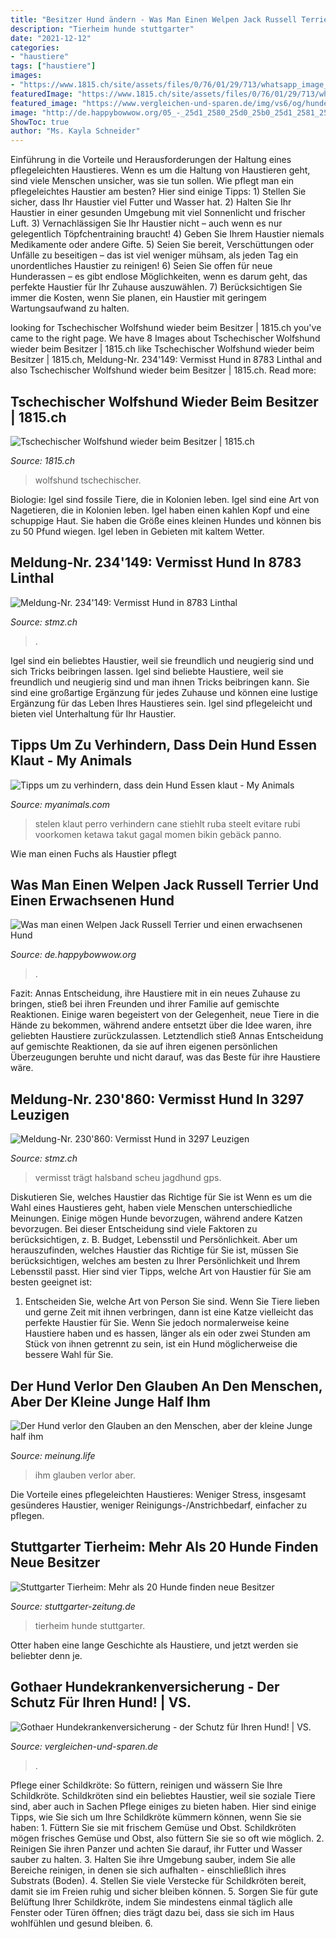 ```yaml
---
title: "Besitzer Hund ändern - Was Man Einen Welpen Jack Russell Terrier Und Einen Erwachsenen Hund"
description: "Tierheim hunde stuttgarter"
date: "2021-12-12"
categories:
- "haustiere"
tags: ["haustiere"]
images:
- "https://www.1815.ch/site/assets/files/0/76/01/29/713/whatsapp_image_2017-10-05_at_11_27_33.jpeg"
featuredImage: "https://www.1815.ch/site/assets/files/0/76/01/29/713/whatsapp_image_2017-10-05_at_11_27_33.jpeg"
featured_image: "https://www.vergleichen-und-sparen.de/img/vs6/og/hundekrankenversicherung-gothaer.jpg"
image: "http://de.happybowwow.org/05_-_25d1_2580_25d0_25b0_25d1_2581_25d1_2581_25d0_25b5_25d0_25bb-_25d1_2582_25d0_25b5_25d1_2580_25d1_25_0225f38796.jpg"
ShowToc: true
author: "Ms. Kayla Schneider"
---
```



Einführung in die Vorteile und Herausforderungen der Haltung eines pflegeleichten Haustieres.
Wenn es um die Haltung von Haustieren geht, sind viele Menschen unsicher, was sie tun sollen. Wie pflegt man ein pflegeleichtes Haustier am besten? Hier sind einige Tipps: 1) Stellen Sie sicher, dass Ihr Haustier viel Futter und Wasser hat. 2) Halten Sie Ihr Haustier in einer gesunden Umgebung mit viel Sonnenlicht und frischer Luft. 3) Vernachlässigen Sie Ihr Haustier nicht – auch wenn es nur gelegentlich Töpfchentraining braucht! 4) Geben Sie Ihrem Haustier niemals Medikamente oder andere Gifte. 5) Seien Sie bereit, Verschüttungen oder Unfälle zu beseitigen – das ist viel weniger mühsam, als jeden Tag ein unordentliches Haustier zu reinigen! 6) Seien Sie offen für neue Hunderassen – es gibt endlose Möglichkeiten, wenn es darum geht, das perfekte Haustier für Ihr Zuhause auszuwählen. 7) Berücksichtigen Sie immer die Kosten, wenn Sie planen, ein Haustier mit geringem Wartungsaufwand zu halten.

	

		
looking for Tschechischer Wolfshund wieder beim Besitzer | 1815.ch you've came to the right page. We have 8 Images about Tschechischer Wolfshund wieder beim Besitzer | 1815.ch like Tschechischer Wolfshund wieder beim Besitzer | 1815.ch, Meldung-Nr. 234&#039;149: Vermisst Hund in 8783 Linthal and also Tschechischer Wolfshund wieder beim Besitzer | 1815.ch. Read more:
		
    
## Tschechischer Wolfshund Wieder Beim Besitzer | 1815.ch

<img loading=lazy src="https://www.1815.ch/site/assets/files/0/76/01/29/713/whatsapp_image_2017-10-05_at_11_27_33.jpeg" onerror="this.onerror=null;this.src='https://tse1.mm.bing.net/th?id=OIP.-tzbceqLuMwN_HVq9C-V1QHaFp&amp;pid=15.1';" alt="Tschechischer Wolfshund wieder beim Besitzer | 1815.ch">

_Source: 1815.ch_

>wolfshund tschechischer. 

	

Biologie: Igel sind fossile Tiere, die in Kolonien leben.
Igel sind eine Art von Nagetieren, die in Kolonien leben. Igel haben einen kahlen Kopf und eine schuppige Haut. Sie haben die Größe eines kleinen Hundes und können bis zu 50 Pfund wiegen. Igel leben in Gebieten mit kaltem Wetter.

    
## Meldung-Nr. 234&#039;149: Vermisst Hund In 8783 Linthal

<img loading=lazy src="http://www.stmz.ch/usr/2021-01/5feeea12d4891.jpeg" onerror="this.onerror=null;this.src='https://tse1.mm.bing.net/th?id=OIP.-SP3x1UEZyiYLJPUKxVz3QAAAA&amp;pid=15.1';" alt="Meldung-Nr. 234&#039;149: Vermisst Hund in 8783 Linthal">

_Source: stmz.ch_

>. 

	

Igel sind ein beliebtes Haustier, weil sie freundlich und neugierig sind und sich Tricks beibringen lassen.
Igel sind beliebte Haustiere, weil sie freundlich und neugierig sind und man ihnen Tricks beibringen kann. Sie sind eine großartige Ergänzung für jedes Zuhause und können eine lustige Ergänzung für das Leben Ihres Haustieres sein. Igel sind pflegeleicht und bieten viel Unterhaltung für Ihr Haustier.

    
## Tipps Um Zu Verhindern, Dass Dein Hund Essen Klaut - My Animals

<img loading=lazy src="https://myanimals.com/de/wp-content/uploads/2018/09/Tipps-um-zu-verhindern-dass-dein-Hund-Essen-klaut-Gebäck.jpg?auto=webp&amp;quality=45&amp;width=828&amp;crop=16:9" onerror="this.onerror=null;this.src='https://tse1.mm.bing.net/th?id=OIP.vg9mUHyH-5TTf2LD4939yQHaE8&amp;pid=15.1';" alt="Tipps um zu verhindern, dass dein Hund Essen klaut - My Animals">

_Source: myanimals.com_

>stelen klaut perro verhindern cane stiehlt ruba steelt evitare rubi voorkomen ketawa takut gagal momen bikin gebäck panno. 

	

Wie man einen Fuchs als Haustier pflegt

    
## Was Man Einen Welpen Jack Russell Terrier Und Einen Erwachsenen Hund

<img loading=lazy src="http://de.happybowwow.org/05_-_25d1_2580_25d0_25b0_25d1_2581_25d1_2581_25d0_25b5_25d0_25bb-_25d1_2582_25d0_25b5_25d1_2580_25d1_25_0225f38796.jpg" onerror="this.onerror=null;this.src='https://tse1.mm.bing.net/th?id=OIP.fofNq1i4BZ33atxXA66pSgHaE8&amp;pid=15.1';" alt="Was man einen Welpen Jack Russell Terrier und einen erwachsenen Hund">

_Source: de.happybowwow.org_

>. 

	

Fazit:
Annas Entscheidung, ihre Haustiere mit in ein neues Zuhause zu bringen, stieß bei ihren Freunden und ihrer Familie auf gemischte Reaktionen. Einige waren begeistert von der Gelegenheit, neue Tiere in die Hände zu bekommen, während andere entsetzt über die Idee waren, ihre geliebten Haustiere zurückzulassen. Letztendlich stieß Annas Entscheidung auf gemischte Reaktionen, da sie auf ihren eigenen persönlichen Überzeugungen beruhte und nicht darauf, was das Beste für ihre Haustiere wäre.

    
## Meldung-Nr. 230&#039;860: Vermisst Hund In 3297 Leuzigen

<img loading=lazy src="https://www.stmz.ch/usr/2020-11/5fac21ad86b55.jpeg" onerror="this.onerror=null;this.src='https://tse4.mm.bing.net/th?id=OIP.QDxEk85NzYtgfy4TqxhnwAHaGa&amp;pid=15.1';" alt="Meldung-Nr. 230&#039;860: Vermisst Hund in 3297 Leuzigen">

_Source: stmz.ch_

>vermisst trägt halsband scheu jagdhund gps. 

	

Diskutieren Sie, welches Haustier das Richtige für Sie ist
Wenn es um die Wahl eines Haustieres geht, haben viele Menschen unterschiedliche Meinungen. Einige mögen Hunde bevorzugen, während andere Katzen bevorzugen. Bei dieser Entscheidung sind viele Faktoren zu berücksichtigen, z. B. Budget, Lebensstil und Persönlichkeit. Aber um herauszufinden, welches Haustier das Richtige für Sie ist, müssen Sie berücksichtigen, welches am besten zu Ihrer Persönlichkeit und Ihrem Lebensstil passt. Hier sind vier Tipps, welche Art von Haustier für Sie am besten geeignet ist:
1) Entscheiden Sie, welche Art von Person Sie sind. Wenn Sie Tiere lieben und gerne Zeit mit ihnen verbringen, dann ist eine Katze vielleicht das perfekte Haustier für Sie. Wenn Sie jedoch normalerweise keine Haustiere haben und es hassen, länger als ein oder zwei Stunden am Stück von ihnen getrennt zu sein, ist ein Hund möglicherweise die bessere Wahl für Sie.

    
## Der Hund Verlor Den Glauben An Den Menschen, Aber Der Kleine Junge Half Ihm

<img loading=lazy src="https://meinung.life/crops/f62d3b/620x0/1/0/2020/11/08/IyFVsrqy7gKx6QH7mcDy673UiLCM60Tnnom54qfl.png" onerror="this.onerror=null;this.src='https://tse2.mm.bing.net/th?id=OIP.qY6ouLSZP9P9-W1IJbf9dwHaFi&amp;pid=15.1';" alt="Der Hund verlor den Glauben an den Menschen, aber der kleine Junge half ihm">

_Source: meinung.life_

>ihm glauben verlor aber. 

	

Die Vorteile eines pflegeleichten Haustieres: Weniger Stress, insgesamt gesünderes Haustier, weniger Reinigungs-/Anstrichbedarf, einfacher zu pflegen.

    
## Stuttgarter Tierheim: Mehr Als 20 Hunde Finden Neue Besitzer

<img loading=lazy src="https://www.stuttgarter-zeitung.de/media.media.b48fa84f-9895-4beb-a930-af5b601ac4e6.original1024.jpg" onerror="this.onerror=null;this.src='https://tse2.mm.bing.net/th?id=OIP.iIsfDxCrYpIA8nZXZ053iAHaE3&amp;pid=15.1';" alt="Stuttgarter Tierheim: Mehr als 20 Hunde finden neue Besitzer">

_Source: stuttgarter-zeitung.de_

>tierheim hunde stuttgarter. 

	

Otter haben eine lange Geschichte als Haustiere, und jetzt werden sie beliebter denn je.

    
## Gothaer Hundekrankenversicherung - Der Schutz Für Ihren Hund! | VS.

<img loading=lazy src="https://www.vergleichen-und-sparen.de/img/vs6/og/hundekrankenversicherung-gothaer.jpg" onerror="this.onerror=null;this.src='https://tse1.mm.bing.net/th?id=OIP.0h7Tr1yG01-LGH9JnVYaSgHaD3&amp;pid=15.1';" alt="Gothaer Hundekrankenversicherung - der Schutz für Ihren Hund! | VS.">

_Source: vergleichen-und-sparen.de_

>. 

	

Pflege einer Schildkröte: So füttern, reinigen und wässern Sie Ihre Schildkröte.
Schildkröten sind ein beliebtes Haustier, weil sie soziale Tiere sind, aber auch in Sachen Pflege einiges zu bieten haben. Hier sind einige Tipps, wie Sie sich um Ihre Schildkröte kümmern können, wenn Sie sie haben: 1. Füttern Sie sie mit frischem Gemüse und Obst. Schildkröten mögen frisches Gemüse und Obst, also füttern Sie sie so oft wie möglich. 2. Reinigen Sie ihren Panzer und achten Sie darauf, ihr Futter und Wasser sauber zu halten. 3. Halten Sie ihre Umgebung sauber, indem Sie alle Bereiche reinigen, in denen sie sich aufhalten - einschließlich ihres Substrats (Boden). 4. Stellen Sie viele Verstecke für Schildkröten bereit, damit sie im Freien ruhig und sicher bleiben können. 5. Sorgen Sie für gute Belüftung Ihrer Schildkröte, indem Sie mindestens einmal täglich alle Fenster oder Türen öffnen; dies trägt dazu bei, dass sie sich im Haus wohlfühlen und gesund bleiben. 6.

